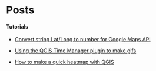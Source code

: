 Posts
=====

#### Tutorials

* [Convert string Lat/Long to number for Google Maps API](https://github.com/SCPR/kpcc-data-team/blob/master/blog/tutorials/convert-string-lat-long-to-number-for-google-maps-api.md)

* [Using the QGIS Time Manager plugin to make gifs](/blog/tutorials/creating-a-gif-with-timemanager.md)

* [How to make a quick heatmap with QGIS](/blog/tutorials/making-a-heat-map-with-qgis.md)
